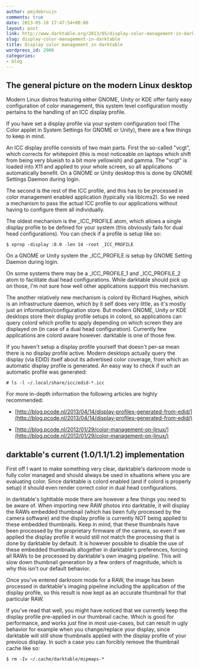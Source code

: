 ```yaml
---
author: pmjdebruijn
comments: true
date: 2013-05-10 17:47:54+00:00
layout: post
link: http://www.darktable.org/2013/05/display-color-management-in-darktable/
slug: display-color-management-in-darktable
title: Display color management in darktable
wordpress_id: 2908
categories:
- blog
---
```


## The general picture on the modern Linux desktop


Modern Linux distros featuring either GNOME, Unity or KDE offer fairly easy configuration of color management, this system level configuration mostly pertains to the handling of an ICC display profile.

If you have set a display profile via your system configuration tool (The Color applet in System Settings for GNOME or Unity), there are a few things to keep in mind.

An ICC display profile consists of two main parts. First the so-called "vcgt", which corrects for whitepoint (this is most noticeable on laptops which shift from being very blueish to a bit more yellowish) and gamma. The "vcgt" is loaded into X11 and applied to your whole screen, so all applications automatically benefit. On a GNOME or Unity desktop this is done by GNOME Settings Daemon during login.

The second is the rest of the ICC profile, and this has to be processed in color management enabled application (typically via liblcms2). So we need a mechanism to pass the actual ICC profile to our applications without having to configure them all individually.

The oldest mechanism is the _ICC_PROFILE atom, which allows a single display profile to be defined for your system (this obviously fails for dual head configurations). You can check if a profile is setup like so:

    
    $ xprop -display :0.0 -len 14 -root _ICC_PROFILE


On a GNOME or Unity system the _ICC_PROFILE is setup by GNOME Setting Daemon during login.

On some systems there may be a _ICC_PROFILE_1 and _ICC_PROFILE_2 atom to facilitate dual head configurations. While darktable should pick up on those, I'm not sure how well other applications support this mechanism.

The another relatively new mechanism is colord by Richard Hughes, which is an infrastructure daemon, which by it self does very little, as it's mostly just an information/configuration store. But modern GNOME, Unity or KDE desktops store their display profile setups in colord, so applications can query colord which profile to apply depending on which screen they are displayed on (in case of a dual head configuration). Currently few applications are colord aware however. darktable is one of those few.

If you haven't setup a display profile yourself that doesn't per-se mean there is no display profile active. Modern desktops actually query the display (via EDID) itself about its advertised color coverage, from which an automatic display profile is generated. An easy way to check if such an automatic profile was generated:

    
    # ls -l ~/.local/share/icc/edid-*.icc


For more in-depth information the following articles are highly recommended:



	
  * [http://blog.pcode.nl/2013/04/14/display-profiles-generated-from-edid/](http://blog.pcode.nl/2013/04/14/display-profiles-generated-from-edid/)

	
  * [http://blog.pcode.nl/2012/01/29/color-management-on-linux/](http://blog.pcode.nl/2012/01/29/color-management-on-linux/)




## darktable's current (1.0/1.1/1.2) implementation


First off I want to make something very clear, darktable's darkroom mode is fully color managed and should always be used in situations where you are evaluating color. Since darktable is colord enabled (and if colord is properly setup) it should even render correct color in dual head configurations.

In darktable's lighttable mode there are however a few things you need to be aware of. When importing new RAW photos into darktable, it will display the RAWs embedded thumbnail (which has been fully processed by the camera software) and the display profile is currently NOT being applied to these embedded thumbnails. Keep in mind, that these thumbnails have been processed by the proprietary firmware of the camera, so even if we applied the display profile it would still not match the processing that is done by darktable by default. It is however possible to disable the use of these embedded thumbnails altogether in darktable's preferences, forcing all RAWs to be processed by darktable's own imaging pipeline. This will slow down thumbnail generation by a few orders of magnitude, which is why this isn't our default behavior.

Once you've entered darkroom mode for a RAW, the image has been processed in darktable's imaging pipeline including the application of the display profile, so this result is now kept as an accurate thumbnail for that particular RAW.

If you've read that well, you might have noticed that we currently keep the display profile pre-applied in our thumbnail cache. Which is good for performance, and works just fine in most use-cases, but can result in ugly behavior for example when you change/replace your display, since darktable will still show thumbnails applied with the display profile of your previous display. In such a case you can forcibly remove the thumbnail cache like so:

    
    $ rm -Iv ~/.cache/darktable/mipmaps-*



